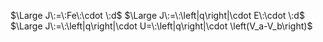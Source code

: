 $\Large J\:=\:Fe\:\cdot \:d$
$\Large J\:=\:\left|q\right|\cdot E\:\cdot \:d$
$\Large J\:=\:\left|q\right|\cdot U=\:\left|q\right|\cdot \left(V_a-V_b\right)$

